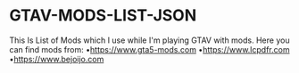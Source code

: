 # GTAV-MODS-LIST-JSON

This Is List of Mods which I use while I'm playing GTAV with mods. 
Here you can find mods from:
•https://www.gta5-mods.com
•https://www.lcpdfr.com
•https://www.bejoijo.com
